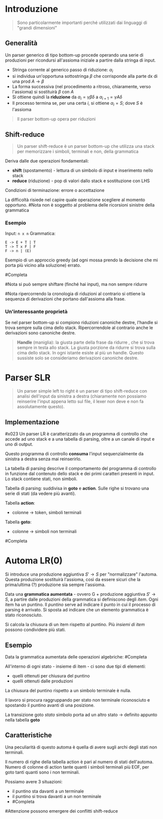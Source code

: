 # Introduzione
>Sono particolarmente importanti perché utilizzati dai linguaggi di "grandi dimensioni"

## Generalità
Un parser generico di tipo bottom-up procede operando una serie di produzioni per ricondursi all'assioma iniziale a partire dalla stringa di input.

- Stringa corrente al generico passo di riduzione: $\alpha_i$
- si individua un'opportuna sottostringa $\beta$ che corrisponde alla parte dx di una prod $A \to \beta$
- La forma successiva (nel procedimento a ritroso, chiaramente, verso l'assioma) si sostituirà $\beta$ con $A$
- Si ottiene quindi la **riduzione** da $\alpha_i = \gamma \beta \delta$ a $\alpha_{i+1} = \gamma A \delta$
- Il processo termina se, per una certa $i$, si ottiene $\alpha_i = S$; dove $S$ è l'assioma

>Il parser bottom-up opera per riduzioni

## Shift-reduce
>Un parser shift-reduce è un parser bottom-up che utilizza una stack per memorizzare i simboli, terminali e non, della grammatica

Deriva dalle due operazioni fondamentali:
- **shift** (spostamento) - lettura di un simbolo di input e inserimento nello stack
- **reduce** (riduzione) - pop di valori dallo stack e sostituzione con LHS

Condizioni di terminazione: errore o accettazione

La difficoltà risiede nel capire quale operazione scegliere al momento opportuno.
#Nota non è soggetto al problema delle ricorsioni sinistre della grammatica

### Esempio
Input: `n x n`
Grammatica:
```
E -> E + T | T
T -> T x F | F
F -> n | (E)
```

Esempio di un approccio greedy (ad ogni mossa prendo la decisione che mi porta più vicino alla soluzione) errato.

#Completa 

#Nota si può sempre shiftare (finché hai input), ma non sempre ridurre

#Nota ripercorrendo la cronologia di riduzioni al contrario si ottiene la sequenza di derivazioni che portano dall'assioma alla frase.

### Un'interessante proprietà
Se nel parser bottom-up si compiono riduzioni canoniche destre, l'handle si trova sempre sulla cima dello stack. Ripercorrendole al contrario anche le derivazioni sono canoniche destre.

>**Handle** (maniglia): la giusta parte della frase da ridurre , che si trova sempre in testa allo stack. La giusta porzione da ridurre si trova sulla cima dello stack. In ogni istante esiste al più un handle. Questo sussiste solo se consideriamo derivazioni canoniche destre.

# Parser SLR
>Un parser simple left to right è un parser di tipo shift-reduce con analisi dell'input da sinistra a destra (chiaramente non possiamo reinserire l'input appena letto sul file, il lexer non deve e non fa assolutamente questo).

## Implementazione
#x023
Un parser LR è caratterizzato da un programma di controllo che accede ad uno stack e a una tabella di parsing, oltre a un canale di input e uno di output.

Questo programma di controllo **consuma** l'input sequenzialmente da sinistra a destra senza mai reinserirlo.

La tabella di parsing descrive il comportamento del programma di controllo in funzione dal contenuto dello stack e dei primi caratteri presenti in input.
Lo stack contiene stati, non simboli.

Tabella di parsing: suddivisa in **goto** e **action**. Sulle righe si trovano una serie di stati (da vedere più avanti).

Tabella **action**:
- colonne -> token, simboli terminali

Tabella **goto**:
- colonne -> simboli non terminali

#Completa 

# Automa LR(0)
Si introduce una produzione aggiuntiva $S' \to S$ per "normalizzare" l'automa. Questa produzione sostituirà l'assioma, così da essere sicuri che la prima/ultima (?) produzione sia sempre l'assioma.

Data una **grammatica aumentata** - ovvero G + produzione aggiuntiva $S' \to S$, a partire dalle produzioni della grammatica si definiscono degli *item*. Ogni item ha un puntino.
Il *puntino* serve ad indicare il punto in cui il processo di parsing è arrivato. Si sposta ad indicare che un elemento grammatica è stato riconosciuto.

Si calcola la chiusura di un item rispetto al puntino. Più *insiemi di item* possono condividere più stati.

## Esempio
Data la grammatica aumentata delle operazioni algebriche:
#Completa 

All'interno di ogni stato - insieme di item - ci sono due tipi di elementi:
- quelli ottenuti per chiusura del puntino
- quelli ottenuti dalle produzioni

La chiusura del puntino rispetto a un simbolo terminale è nulla.

Il lavoro si procura raggruppando per stato non terminale riconosciuto e spostando il puntino avanti di una posizione.

La transizione goto *stato* simbolo porta ad un altro stato -> definito appunto nella tabella **goto**

## Caratteristiche
Una peculiarità di questo automa è quella di avere sugli archi degli stati non terminali.

Il numero di righe della tabella action è pari al numero di stati dell'automa.
Numero di colonne di action tante quanti i simboli terminali più EOF, per goto tanti quanti sono i non terminali.

Possiamo avere 3 situazioni:
- il puntino sta davanti a un terminale
- il puntino si trova davanti a un non terminale
- #Completa 

#Attenzione possono emergere dei conflitti shift-reduce

